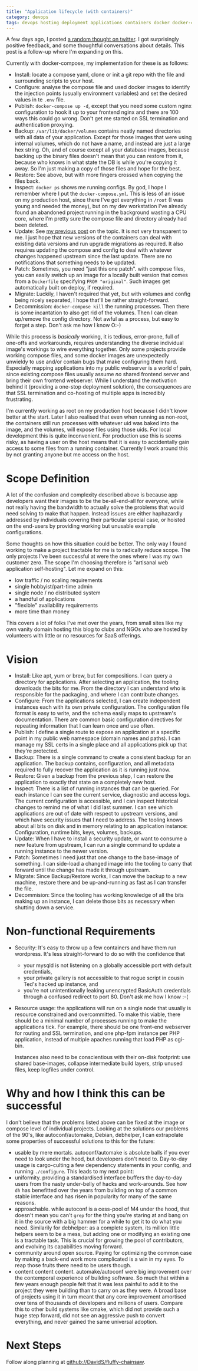 ```yaml
---
title: "Application lifecycle (with containers)"
category: devops
tags: devops hosting deployment applications containers docker docker-compose
---
```


A few days ago, I posted [a random thought on twitter](https://twitter.com/dev_el_ops/status/1151432006879862784). I got surprisingly positive feedback, and some thoughtful conversations about details. This post is a follow-up where I'm expanding on this.

Currently with docker-compose, my implementation for these is as follows:

* Install: locate a compose yaml, clone or init a git repo with the file and surrounding scripts to your host.
* Configure: analyse the compose file and used docker images to identify the injection points (usually environment variables) and set the desired values in te `.env` file.
* Publish: `docker-compose up -d`, except that you need some custom nginx configuration to hook it up to your frontend nginx and there are 100 ways this could go wrong. Don't get me started on SSL termination and authentication proxying.
* Backup: `/var/lib/docker/volumes` contains neatly named directories with all data of your application. Except for those images that were using internal volumes, which do not have a name, and instead are just a large hex string. Oh, and of course except all your database images, because backing up the binary files doesn't mean that you can restore from it, because who knows in what state the DB is while you're copying it away. So I'm just making a copy of those files and hope for the best.
* Restore: See above, but with more fingers crossed when copying the files back.
* Inspect: `docker ps` shows me running configs. By god, I hope I remember where I put the `docker-compose.yml`. This is less of an issue on my production host, since there I've got everything in `/root` (I was young and needed the money), but on my dev workstation I've already found an abandoned project running in the background wasting a CPU core, where I'm pretty sure the compose file and directory already had been deleted.
* Update: See [my previous post](/posts/2019-04-27-docker-compose/) on the topic. It is not very transparent to me. I just hope that new versions of the containers can deal with existing data versions and run upgrade migrations as required. It also requires updating the compose and config to deal with whatever changes happened upstream since the last update. There are no notifications that something needs to be updated.
* Patch: Sometimes, you need "just this one patch". with compose files, you can easily switch up an image for a locally built version that comes from a `Dockerfile` specifying `FROM "original"`. Such images get automatically built on deploy, if required.
* Migrate: Luckily, I haven't required that yet, but with volumes and config being nicely separated, I hope that'll be rather straight-forward.
* Decommission: `docker-compose kill` the running processes. Then there is some incantation to also get rid of the volumes. Then I can clean up/remove the config directory. Not awful as a process, but easy to forget a step. Don't ask me how I know O:-)

While this process is _basically_ working, it is tedious, error-prone, full of one-offs and workarounds, requires understanding the diverse individual image's workings to wire everything together. Only some projects provide working compose files, and some docker images are unexpectedly unwieldy to use and/or contain bugs that make configuring them hard. Especially mapping applications into my public webserver is a world of pain, since existing compose files usually assume _no_ shared frontend server and bring their own frontend webserver. While I understand the motivation behind it (providing a one-stop deployment solution), the consequences are that SSL termination and co-hosting of multiple apps is incredibly frustrating.

I'm currently working as root on my production host because I didn't know better at the start. Later I also realised that even when running as non-root, the containers still run processes with whatever uid was baked into the image, and the volumes, will expose files using those uids. For local development this is quite inconvenient. For production use this is seems risky, as having a user on the host means that it is easy to accidentally gain access to some files from a running container. Currently I work around this by not granting anyone but me access on the host.

# Scope Definition

A lot of the confusion and complexity described above is because app developers want their images to be the be-all-end-all for everyone, while not really having the bandwidth to actually solve the problems that would need solving to make that happen. Instead issues are either haphazardly addressed by individuals covering their particular special case, or hoisted on the end-users by providing working but unusable example configurations.

Some thoughts on how this situation could be better. The only way I found working to make a project tractable for me is to radically reduce scope. The only projects I've been successful at were the ones where I was my own customer zero. The scope I'm choosing therefore is "artisanal web application self-hosting". Let me expand on this:

* low traffic / no scaling requirements
* single hobbyist/part-time admin
* single node / no distributed system
* a handful of applications
* "flexible" availability requirements
* more time than money

This covers a lot of folks I've met over the years, from small sites like my own vanity domain hosting this blog to clubs and NGOs who are hosted by volunteers with little or no resources for SaaS offerings.

# Vision

* Install: Like apt, yum or brew, but for compositions. I can query a directory for applications. After selecting an application, the tooling downloads the bits for me. From the directory I can understand who is responsible for the packaging, and where I can contribute changes.
* Configure: From the applications selected, I can create independent instances each with its own private configuration. The configuration file format is easy to write, and the schema easily maps to upstream's documentation. There are common basic configuration directives for repeating information that I can learn once and use often.
* Publish: I define a single route to expose an application at a specific point in my public web namespace (domain names and paths). I can manage my SSL certs in a single place and all applications pick up that they're protected.
* Backup: There is a single command to create a consistent backup for an application. The backup contains, configuration, and all metadata required to fully recover the application as it is running just now.
* Restore: Given a backup from the previous step, I can restore the application to exactly that state on a completely new host.
* Inspect: There is a list of running instances that can be queried. For each instance I can see the current service, diagnostic and access logs. The current configuration is accessible, and I can inspect historical changes to remind me of what I did last summer. I can see which applications are out of date with respect to upstream versions, and which have security issues that I need to address. The tooling knows about all bits on disk and in memory relating to an application instance: Configuration, runtime bits, keys, volumes, backups.
* Update: When I have to install a security update, or want to consume a new feature from upstream, I can run a single command to update a running instance to the newer version.
* Patch: Sometimes I need just that one change to the base-image of something. I can side-load a changed image into the tooling to carry that forward until the change has made it through upstream.
* Migrate: Since Backup/Restore works, I can move the backup to a new machine, restore there and be up-and-running as fast as I can transfer the file.
* Decommision: Since the tooling has working knowledge of all the bits making up an instance, I can delete those bits as necessary when shutting down a service.

# Non-functional Requirements

* Security: It's easy to throw up a few containers and have them run wordpress. It's less straight-forward to do so with the confidence that
  * your mysqld is not listening on a globally accessible port with default credentials,
  * your private gallery is not accessible to that rogue script in cousin Ted's hacked up instance, and
  * you're not unintentionally leaking unencrypted BasicAuth credentials through a confused redirect to port 80. Don't ask me how I know :-(

* Resource usage: the applications will run on a single node that usually is resource constrained and overcommitted. To make this viable, there should be a minimal number of processes running to make the applications tick. For example, there should be one front-end webserver for routing and SSL termination, and one php-fpm instance per PHP application, instead of multiple apaches running that load PHP as cgi-bin.

  Instances also need to be conscientious with their on-disk footprint: use shared base-images, collapse intermediate build layers, strip unused files, keep logfiles under control.

# Why and how I think this can be successful

I don't believe that the problems listed above can be fixed at the image or compose level of individual projects. Looking at the solutions our problems of the 90's, like autoconf/automake, Debian, debhelper, I can extrapolate some properties of successful solutions to this for the future:

* usable by mere mortals. autoconf/automake is absolute balls if you ever need to look under the hood, but developers don't need to. Day-to-day usage is cargo-culting a few dependency statements in your config, and running `./configure`. This leads to my next point:
* uniformity. providing a standardised interface buffers the day-to-day users from the nasty under-belly of hacks and work-arounds. See how `dh` has benefitted over the years from building on top of a common stable interface and has risen in popularity for many of the same reasons.
* approachable. while autoconf is a cess-pool of M4 under the hood, that doesn't mean you can't `grep` for the thing you're staring at and bang on it in the source with a big hammer for a while to get it to do what you need. Similarily for debhelper: as a complete system, its million little helpers seem to be a mess, but adding one or modifying an existing one is a tractable task. This is crucial for growing the pool of contributors, and evolving its capabilities moving forward.
* community around open source. Paying for optimizing the common case by making a back-end work more complicated is a win in my eyes. To reap those fruits there need to be users though.
* content content content. automake/autoconf were big improvement over the contemporal experience of building software. So much that within a few years enough people felt that it was less painful to add it to the project they were building than to carry on as they were. A broad base of projects using it in turn meant that any core improvement amortised over tens of thousands of developers and millions of users. Compare this to other build systems like cmake, which did not provide such a huge step forward, did not see an aggressive push to convert everything, and never gained the same universal adoption.

# Next Steps

Follow along planning at [github://DavidS/fluffy-chainsaw](https://github.com/DavidS/fluffy-chainsaw).
